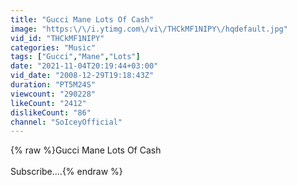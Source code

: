 ```yaml
---
title: "Gucci Mane Lots Of Cash"
image: "https:\/\/i.ytimg.com\/vi\/THCkMF1NIPY\/hqdefault.jpg"
vid_id: "THCkMF1NIPY"
categories: "Music"
tags: ["Gucci","Mane","Lots"]
date: "2021-11-04T20:19:44+03:00"
vid_date: "2008-12-29T19:18:43Z"
duration: "PT5M24S"
viewcount: "290228"
likeCount: "2412"
dislikeCount: "86"
channel: "SoIceyOfficial"
---
```

{% raw %}Gucci Mane Lots Of Cash<br /><br />Subscribe....{% endraw %}
